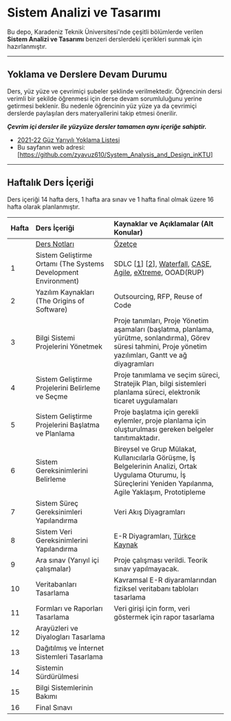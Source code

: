 # Sistem Analizi ve Tasarımı

Bu depo, Karadeniz Teknik Üniversitesi'nde çeşitli bölümlerde verilen **Sistem Analizi ve Tasarımı** benzeri derslerdeki içerikleri sunmak için hazırlanmıştır.

---

## Yoklama ve Derslere Devam Durumu
Ders, yüz yüze ve çevrimiçi şubeler şeklinde verilmektedir. Öğrencinin dersi verimli bir şekilde öğrenmesi için derse devam sorumluluğunu yerine getirmesi beklenir. Bu nedenle öğrencinin yüz yüze ya da çevrimiçi derslerde paylaşılan ders materyallerini takip etmesi önerilir. 

**_Çevrim içi dersler ile yüzyüze dersler tamamen aynı içeriğe sahiptir._**

* [2021-22 Güz Yarıyılı Yoklama Listesi][yklm21b]
* Bu sayfanın web adresi:[https://github.com/zyavuz610/System_Analysis_and_Design_inKTU]

---

## Haftalık Ders İçeriği
Ders içeriği 14 hafta ders, 1 hafta ara sınav ve 1 hafta final olmak üzere 16 hafta olarak planlanmıştır.

| Hafta | Ders İçeriği                                                 | Kaynaklar ve Açıklamalar (Alt Konular)    |
| :--   | :--                                                          | :--    |
|       |  [Ders Notları][ders_not]                                    |  [Özetçe][ders-ozet] |
| 1     | Sistem Geliştirme Ortamı (The Systems Development Environment)   | SDLC [[1][k1]] [[2][k2]], [Waterfall][k3], [CASE][k4], [Agile][ref-agile], [eXtreme][ref-XP], OOAD(RUP)  |
| 2     | Yazılım Kaynakları (The Origins of Software)                     | Outsourcing, RFP, Reuse of Code |
| 3     | Bilgi Sistemi Projelerini Yönetmek                                    | Proje tanımları, Proje Yönetim aşamaları (başlatma, planlama, yürütme, sonlandırma), Görev süresi tahmini, Proje yönetim yazılımları, Gantt ve ağ diyagramları |
| 4     | Sistem Geliştirme Projelerini Belirleme ve Seçme        | Proje tanımlama ve seçim süreci, Stratejik Plan, bilgi sistemleri planlama süreci, elektronik ticaret uygulamaları |
| 5     | Sistem Geliştirme Projelerini Başlatma ve Planlama      | Proje başlatma için gerekli eylemler, proje planlama için oluşturulması gereken belgeler tanıtımaktadır.  |
| 6     | Sistem Gereksinimlerini Belirleme                         | Bireysel ve Grup Mülakat, Kullanıcılarla Görüşme, İş Belgelerinin Analizi, Ortak Uygulama Oturumu, İş Süreçlerini Yeniden Yapılanma, Agile Yaklaşım, Prototipleme  |
| 7     | Sistem Süreç Gereksinimleri Yapılandırma              | Veri Akış Diyagramları  |
| 8     | Sistem Veri Gereksinimlerini Yapılandırma             | E-R Diyagramları, [Türkçe Kaynak][er-kaynak] |
| 9     | Ara sınav  (Yarıyıl içi çalışmalar)        | Proje çalışması verildi. Teorik sınav yapılmayacak. |
| 10    | Veritabanları Tasarlama      | Kavramsal E-R diyaramlarından fiziksel veritabanı tabloları tasarlama  |
| 11    | Formları ve Raporları Tasarlama  | Veri girişi için form, veri göstermek için rapor tasarlama  |
| 12    | Arayüzleri ve Diyalogları Tasarlama                             |   |
| 13    | Dağıtılmış ve İnternet Sistemleri Tasarlama                    |   |
| 14    | Sistemin Sürdürülmesi                     |   |
| 15    | Bilgi Sistemlerinin Bakımı                          |   |
| 16    | Final Sınavı                                                  |   |

[k1]: https://medium.com/@denizkilinc/yaz%C4%B1l%C4%B1m-ya%C5%9Fam-d%C3%B6ng%C3%BCs%C3%BC-temel-a%C5%9Famalar%C4%B1-software-development-life-cycle-core-processes-197a4b503696
[k2]: https://stringfixer.com/tr/System_development_life_cycle
[k3]: http://www.aspmvcnet.com/tr/m/yazilim-muhendisligi/selale-yontemi-waterfall-modeli.html
[k4]: https://www.tutorialspoint.com/software_engineering/case_tools_overview.htm
[yklm21b]: https://docs.google.com/forms/d/e/1FAIpQLSeVb7crsM0E35dSx6o2uJEika3Fc1bXs7EDwsob69ZcGuSfRw/closedform
[ders_not]: https://docs.google.com/document/d/1liqjasMVgD2V0Ys--VdjbnYajLefHFDtAWBVAfPzT0Q/edit?usp=sharing
[ref-agile]: https://www.acmagile.com/blog/agile-nedir
[ref-XP]: https://medium.com/@ahmetuyar/extreme-programming-xp-nedir-ddc003a515c4
[ders-ozet]: https://docs.google.com/document/d/1x-0BA75XJTY0XNIc7AtInLDZ1UFtLD492tSfKi3i9mk/edit?usp=sharing
[er-kaynak]: https://medium.com/bilgisayar-ve-bili%C5%9Fim-teknolojileri-kul%C3%BCb%C3%BC/e-r-diyagram-9c2597e540c8

